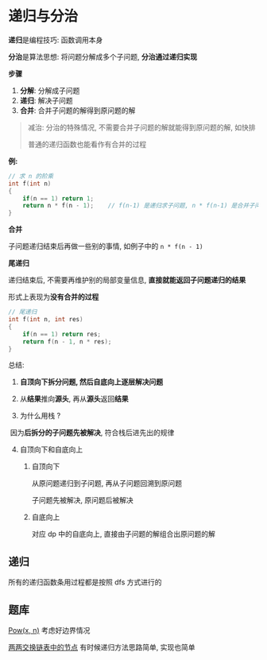 # 递归与分治

**递归**是编程技巧: 函数调用本身

**分治**是算法思想: 将问题分解成多个子问题, **分治通过递归实现**

**步骤**

1. **分解**: 分解成子问题
2. **递归**: 解决子问题
3. **合并**: 合并子问题的解得到原问题的解

> 减治:  分治的特殊情况, 不需要合并子问题的解就能得到原问题的解, 如快排
>
> 普通的递归函数也能看作有合并的过程

**例:**

```C++
// 求 n 的阶乘
int f(int n)
{
    if(n == 1) return 1;
    return n * f(n - 1);	// f(n-1) 是递归求子问题, n * f(n-1) 是合并子问题
}
```

**合并**

子问题递归结束后再做一些别的事情, 如例子中的 `n * f(n - 1)`

**尾递归**

递归结束后, 不需要再维护别的局部变量信息, **直接就能返回子问题递归的结果**

形式上表现为**没有合并的过程**

```C++
// 尾递归
int f(int n, int res)
{
    if(n == 1) return res;
    return f(n - 1, n * res);
}
```

总结: 

1. **自顶向下拆分问题, 然后自底向上逐层解决问题**
2. 从**结果**推向**源头**, 再从**源头**返回**结果**

3. 为什么用栈 ?

​		因为**后拆分的子问题先被解决**, 符合栈后进先出的规律

4. 自顶向下和自底向上

   1. 自顶向下

      从原问题递归到子问题, 再从子问题回溯到原问题

      子问题先被解决, 原问题后被解决

   2. 自底向上

      对应 dp 中的自底向上, 直接由子问题的解组合出原问题的解

## 递归

所有的递归函数条用过程都是按照 dfs 方式进行的

## 题库

[Pow(x, n)](https://leetcode-cn.com/problems/powx-n/)	考虑好边界情况

[两两交换链表中的节点](https://leetcode.cn/problems/swap-nodes-in-pairs/)	有时候递归方法思路简单, 实现也简单
